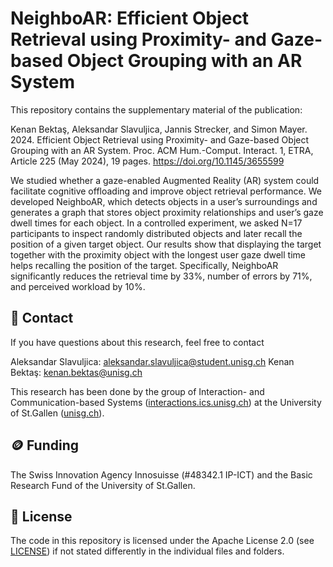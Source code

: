 # NeighboAR: Efficient Object Retrieval using Proximity- and Gaze-based Object Grouping with an AR System

This repository contains the supplementary material of the publication:

Kenan Bektaş, Aleksandar Slavuljica, Jannis Strecker, and Simon Mayer. 2024. Efficient Object Retrieval using Proximity- and Gaze-based Object Grouping with an AR System. Proc. ACM Hum.-Comput. Interact. 1, ETRA, Article 225 (May 2024), 19 pages. https://doi.org/10.1145/3655599

We studied whether a gaze-enabled Augmented Reality (AR) system could facilitate cognitive offloading and improve object retrieval performance. We developed NeighboAR, which detects objects in a user’s surroundings and generates a graph that stores object proximity relationships and user’s gaze dwell times for each object. In a controlled experiment, we asked N=17 participants to inspect randomly distributed objects and later recall the position of a given target object. Our results show that displaying the target together with the proximity object with the longest user gaze dwell time helps recalling the position of the target. Specifically, NeighboAR significantly reduces the retrieval time by 33\%, number of errors by 71\%, and perceived workload by 10\%.


## 📧 Contact

If you have questions about this research, feel free to contact 

Aleksandar Slavuljica: [aleksandar.slavuljica@student.unisg.ch](mailto:aleksandar.slavuljica@student.unisg.ch)
Kenan Bektaş: [kenan.bektas@unisg.ch](mailto:kenan.bektas@unisg.ch)

This research has been done by the group of Interaction- and Communication-based Systems ([interactions.ics.unisg.ch](https://interactions.ics.unisg.ch)) at the University of St.Gallen ([unisg.ch](https://unisg.ch)).

## 🪙 Funding

The Swiss Innovation Agency Innosuisse (#48342.1 IP-ICT) and the Basic Research Fund of the University of St.Gallen.

## 📑 License
The code in this repository is licensed under the Apache License 2.0 (see [LICENSE](https://github.com/Interactions-HSG/GEAR/blob/main/LICENSE)) if not stated differently in the individual files and folders.
